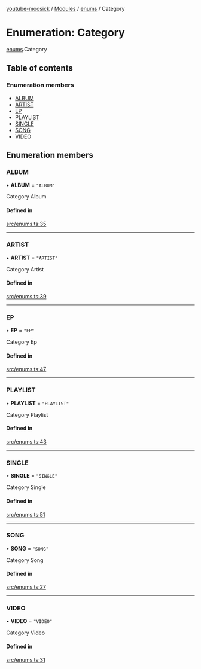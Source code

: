 [youtube-moosick](../README.md) / [Modules](../modules.md) / [enums](../modules/enums.md) / Category

# Enumeration: Category

[enums](../modules/enums.md).Category

## Table of contents

### Enumeration members

- [ALBUM](enums.Category.md#album)
- [ARTIST](enums.Category.md#artist)
- [EP](enums.Category.md#ep)
- [PLAYLIST](enums.Category.md#playlist)
- [SINGLE](enums.Category.md#single)
- [SONG](enums.Category.md#song)
- [VIDEO](enums.Category.md#video)

## Enumeration members

### ALBUM

• **ALBUM** = `"ALBUM"`

Category Album

#### Defined in

[src/enums.ts:35](https://github.com/EvasiveXkiller/youtube-moosick/blob/769bf26/src/enums.ts#L35)

___

### ARTIST

• **ARTIST** = `"ARTIST"`

Category Artist

#### Defined in

[src/enums.ts:39](https://github.com/EvasiveXkiller/youtube-moosick/blob/769bf26/src/enums.ts#L39)

___

### EP

• **EP** = `"EP"`

Category Ep

#### Defined in

[src/enums.ts:47](https://github.com/EvasiveXkiller/youtube-moosick/blob/769bf26/src/enums.ts#L47)

___

### PLAYLIST

• **PLAYLIST** = `"PLAYLIST"`

Category Playlist

#### Defined in

[src/enums.ts:43](https://github.com/EvasiveXkiller/youtube-moosick/blob/769bf26/src/enums.ts#L43)

___

### SINGLE

• **SINGLE** = `"SINGLE"`

Category Single

#### Defined in

[src/enums.ts:51](https://github.com/EvasiveXkiller/youtube-moosick/blob/769bf26/src/enums.ts#L51)

___

### SONG

• **SONG** = `"SONG"`

Category Song

#### Defined in

[src/enums.ts:27](https://github.com/EvasiveXkiller/youtube-moosick/blob/769bf26/src/enums.ts#L27)

___

### VIDEO

• **VIDEO** = `"VIDEO"`

Category Video

#### Defined in

[src/enums.ts:31](https://github.com/EvasiveXkiller/youtube-moosick/blob/769bf26/src/enums.ts#L31)
